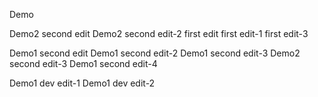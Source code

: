 Demo

Demo2 second edit
Demo2 second edit-2
first edit
first edit-1
first edit-3

Demo1 second edit
Demo1 second edit-2
Demo1 second edit-3
Demo2 second edit-3
Demo1 second edit-4

Demo1 dev edit-1 
Demo1 dev edit-2

